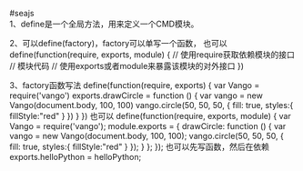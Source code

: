 #seajs  
1、define是一个全局方法，用来定义一个CMD模块。

2、可以define(factory)，factory可以单写一个函数，
也可以
define(function(require, exports, module) {
	// 使用require获取依赖模块的接口
    // 模块代码
    // 使用exports或者module来暴露该模块的对外接口
})

3、factory函数写法
define(function(require, exports) {
    var Vango = require('vango')
    exports.drawCircle = function () {
        var vango = new Vango(document.body, 100, 100)
        vango.circle(50, 50, 50, {
            fill: true,
            styles:{
                fillStyle:"red"
            }
        })
    }
})
也可以
define(function(require, exports, module) {
    var Vango = require('vango');
    module.exports = {
        drawCircle: function () {
            var vango = new Vango(document.body, 100, 100);
            vango.circle(50, 50, 50, {
                fill: true,
                styles:{
                    fillStyle:"red"
                }
            });
        }
    };
});
也可以先写函数，然后在依赖
exports.helloPython = helloPython;
